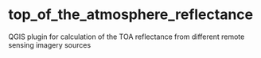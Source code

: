 # top_of_the_atmosphere_reflectance
QGIS plugin for calculation of the TOA reflectance from different remote sensing imagery sources
